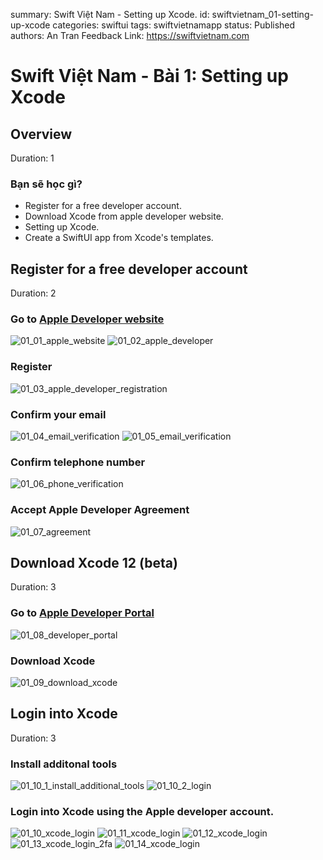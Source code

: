 summary: Swift Việt Nam - Setting up Xcode.
id: swiftvietnam_01-setting-up-xcode
categories: swiftui
tags: swiftvietnamapp
status: Published 
authors: An Tran
Feedback Link: https://swiftvietnam.com

# Swift Việt Nam - Bài 1: Setting up Xcode
<!-- ------------------------ -->
## Overview 
Duration: 1

### Bạn sẽ học gì?
- Register for a free developer account.
- Download Xcode from apple developer website.
- Setting up Xcode.
- Create a SwiftUI app from Xcode's templates.

<!-- ------------------------ -->
## Register for a free developer account
Duration: 2

### Go to [Apple Developer website](http://developer.apple.com/)
![01_01_apple_website](assets/01/01_01_apple_website.png)
![01_02_apple_developer](assets/01/01_02_apple_developer.png)

### Register
![01_03_apple_developer_registration](assets/01/01_03_apple_developer_registration.png)

### Confirm your email
![01_04_email_verification](assets/01/01_04_email_verification.png)
![01_05_email_verification](assets/01/01_05_email_verification.png)

### Confirm telephone number
![01_06_phone_verification](assets/01/01_06_phone_verification.png)

### Accept Apple Developer Agreement
![01_07_agreement](assets/01/01_07_agreement.png)

<!-- ------------------------ -->
## Download Xcode 12 (beta)
Duration: 3

### Go to [Apple Developer Portal](http://developer.apple.com/)
![01_08_developer_portal](assets/01/01_08_developer_portal.png)

### Download Xcode
![01_09_download_xcode](assets/01/01_09_download_xcode.png)

<!-- ------------------------ -->
## Login into Xcode
Duration: 3

### Install additonal tools
![01_10_1_install_additional_tools](assets/01/01_10_1_install_additional_tools.png)
![01_10_2_login](assets/01/01_10_2_login.png)

### Login into Xcode using the Apple developer account.
![01_10_xcode_login](assets/01/01_10_xcode_login.png)
![01_11_xcode_login](assets/01/01_11_xcode_login.png)
![01_12_xcode_login](assets/01/01_12_xcode_login.png)
![01_13_xcode_login_2fa](assets/01/01_13_xcode_login_2fa.png)
![01_14_xcode_login](assets/01/01_14_xcode_login.png)
